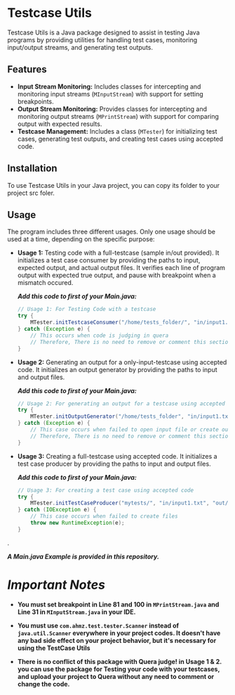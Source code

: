 # Testcase Utils

Testcase Utils is a Java package designed to assist in testing Java programs by providing utilities for handling test cases, monitoring input/output streams, and generating test outputs.

## Features

- **Input Stream Monitoring:** Includes classes for intercepting and monitoring input streams (`MInputStream`) with support for setting breakpoints.
- **Output Stream Monitoring:** Provides classes for intercepting and monitoring output streams (`MPrintStream`) with support for comparing output with expected results.
- **Testcase Management:** Includes a class (`MTester`) for initializing test cases, generating test outputs, and creating test cases using accepted code.

## Installation
To use Testcase Utils in your Java project, you can copy its folder to your project src foler.

## Usage

The program includes three different usages. Only one usage should be used at a time, depending on the specific purpose:

- **Usage 1:** Testing code with a full-testcase (sample in/out provided). It initializes a test case consumer by providing the paths to input, expected output, and actual output files. It verifies each line of program output with expected true output, and pause with breakpoint when a mismatch occured.

    ***Add this code to first of your Main.java:*** 
    ```java
    // Usage 1: For Testing Code with a testcase
    try {
        MTester.initTestcaseConsumer("/home/tests_folder/", "in/input1.txt", "out/output1.txt", "myOut/myOut1.txt");
    } catch (Exception e) {
        // This occurs when code is judging in quera
        // Therefore, There is no need to remove or comment this section of code when uploading. 
    }
    ```

- **Usage 2:** Generating an output for a only-input-testcase using accepted code. It initializes an output generator by providing the paths to input and output files.

    ***Add this code to first of your Main.java:*** 
    ```java
    // Usage 2: For generating an output for a testcase using accepted code
    try {
        MTester.initOutputGenerator("/home/tests_folder", "in/input1.txt", "myOut/output1.txt");
    } catch (Exception e) {
        // This case occurs when failed to open input file or create output file
        // Therefore, There is no need to remove or comment this section of code when uploading.
    }
    ```

- **Usage 3:** Creating a full-testcase using accepted code. It initializes a test case producer by providing the paths to input and output files.

    ***Add this code to first of your Main.java:***
    ```java
    // Usage 3: For creating a test case using accepted code
    try {
        MTester.initTestCaseProducer("mytests/", "in/input1.txt", "out/output1.txt");
    } catch (IOException e) {
        // This case occurs when failed to create files
        throw new RuntimeException(e);
    }
    ```

.

***A Main.java Example is provided in this repository.***
# _Important Notes_
- **You must set breakpoint in Line 81 and 100 in `MPrintStream.java` and Line 31 in `MInputStream.java` in your IDE.**


- **You must use `com.ahmz.test.tester.Scanner` instead of `java.util.Scanner` everywhere in your project codes. It doesn't have any bad side effect on your project behavior, but it's necessary for using the TestCase Utils**


- **There is no conflict of this package with Quera judge! in Usage 1 & 2. you can use the package for Testing your code with your testcases, and upload your project to Quera without any need to comment or change the code.**